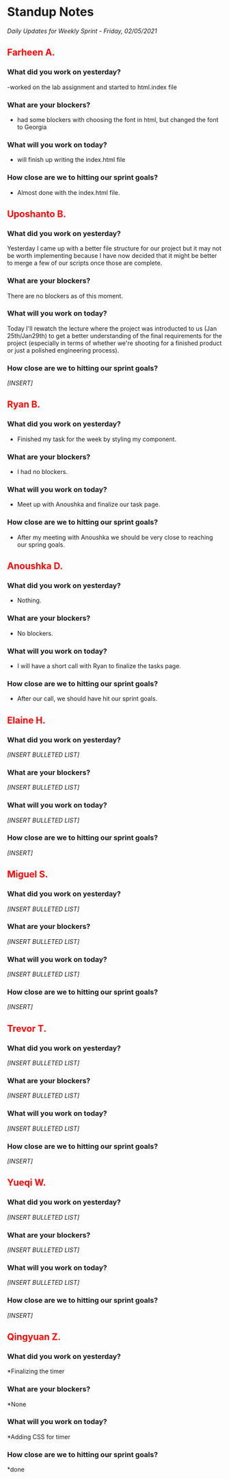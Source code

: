 # Standup Notes
*Daily Updates for Weekly Sprint - Friday, 02/05/2021*

## <span style="color: red;">Farheen A.</span> 

### What did you work on yesterday?
-worked on the lab assignment and started to html.index file

### What are your blockers?
- had some blockers with choosing the font in html, but changed the font to Georgia

### What will you work on today?
- will finish up writing the index.html file

### How close are we to hitting our sprint goals?
- Almost done with the index.html file.

## <span style="color: red;">Uposhanto B.</span> 

### What did you work on yesterday?
Yesterday I came up with a better file structure for our project but it may not be worth implementing because I have now decided that it might be better to merge a few of our scripts once those are complete. 

### What are your blockers?
There are no blockers as of this moment.

### What will you work on today?
Today I'll rewatch the lecture where the project was introducted to us (Jan 25th/Jan29th) to get a better understanding of the final requirements for the project (especially in terms of whether we're shooting for a finished product or just a polished engineering process). 

### How close are we to hitting our sprint goals?
*[INSERT]*

## <span style="color: red;">Ryan B.</span>

### What did you work on yesterday?
- Finished my task for the week by styling my component.

### What are your blockers?
- I had no blockers.

### What will you work on today?
- Meet up with Anoushka and finalize our task page.

### How close are we to hitting our sprint goals?
- After my meeting with Anoushka we should be very close to reaching our spring goals.

## <span style="color: red;">Anoushka D.</span>

### What did you work on yesterday?
- Nothing.

### What are your blockers?
- No blockers.

### What will you work on today?
- I will have a short call with Ryan to finalize the tasks page.

### How close are we to hitting our sprint goals?
- After our call, we should have hit our sprint goals.

## <span style="color: red;">Elaine H.</span>

### What did you work on yesterday?
*[INSERT BULLETED LIST]*

### What are your blockers?
*[INSERT BULLETED LIST]*

### What will you work on today?
*[INSERT BULLETED LIST]*

### How close are we to hitting our sprint goals?
*[INSERT]*

## <span style="color: red;">Miguel S.</span>

### What did you work on yesterday?
*[INSERT BULLETED LIST]*

### What are your blockers?
*[INSERT BULLETED LIST]*

### What will you work on today?
*[INSERT BULLETED LIST]*

### How close are we to hitting our sprint goals?
*[INSERT]*

## <span style="color: red;">Trevor T.</span>

### What did you work on yesterday?
*[INSERT BULLETED LIST]*

### What are your blockers?
*[INSERT BULLETED LIST]*

### What will you work on today?
*[INSERT BULLETED LIST]*

### How close are we to hitting our sprint goals?
*[INSERT]*

## <span style="color: red;">Yueqi W.</span>

### What did you work on yesterday?
*[INSERT BULLETED LIST]*

### What are your blockers?
*[INSERT BULLETED LIST]*

### What will you work on today?
*[INSERT BULLETED LIST]*

### How close are we to hitting our sprint goals?
*[INSERT]*

## <span style="color: red;">Qingyuan Z.</span>

### What did you work on yesterday?
*Finalizing the timer

### What are your blockers?
*None

### What will you work on today?
*Adding CSS for timer

### How close are we to hitting our sprint goals?
*done
